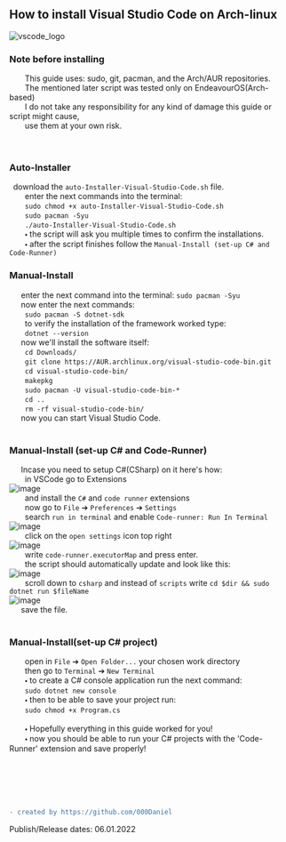 ## How to install Visual Studio Code on Arch-linux
![vscode_logo](https://user-images.githubusercontent.com/90350173/148343289-5de1dfc9-5160-4484-b301-72a8634aff20.png)
### Note before installing
    This guide uses: sudo, git, pacman, and the Arch/AUR repositories.<br />
    The mentioned later script was tested only on EndeavourOS(Arch-based)<br />
    I do not take any responsibility for any kind of damage this guide or script might cause,<br />
    use them at your own risk.<br />
<br />
<br />
### Auto-Installer
 download the `auto-Installer-Visual-Studio-Code.sh` file.<br />
    enter the next commands into the terminal: <br />
    `sudo chmod +x auto-Installer-Visual-Studio-Code.sh`<br />
    `sudo pacman -Syu`<br />
    `./auto-Installer-Visual-Studio-Code.sh`<br />
    🞄 the script will ask you multiple times to confirm the installations.<br />
    🞄 after the script finishes follow the `Manual-Install (set-up C# and Code-Runner)`
<br />
### Manual-Install
   enter the next command into the terminal: `sudo pacman -Syu`<br />
   now enter the next commands: <br />
    `sudo pacman -S dotnet-sdk` <br />
    to verify the installation of the framework worked type: <br />
    `dotnet --version` <br />
   now we'll install the software itself: <br />
    `cd Downloads/` <br />
    `git clone https://AUR.archlinux.org/visual-studio-code-bin.git` <br />
    `cd visual-studio-code-bin/` <br />
    `makepkg` <br />
    `sudo pacman -U visual-studio-code-bin-*` <br />
    `cd ..` <br />
    `rm -rf visual-studio-code-bin/` <br />
   now you can start Visual Studio Code. <br />
<br />
### Manual-Install (set-up C# and Code-Runner)
   Incase you need to setup C#(CSharp) on it here's how: <br />
    in VSCode go to Extensions <br />
![image](https://user-images.githubusercontent.com/90350173/148344532-c8237ec5-e1e6-4bbc-a2da-fa5695468612.png) <br />
    and install the `C#` and `code runner` extensions <br />
    now go to `File` ➔ `Preferences` ➔ `Settings` <br />
    search `run in terminal` and enable `Code-runner: Run In Terminal` <br />
![image](https://user-images.githubusercontent.com/90350173/148344770-9a31a637-9d65-44b9-b8ec-bea6071e3a9d.png) <br />
    click on the `open settings` icon top right <br />
![image](https://user-images.githubusercontent.com/90350173/148345018-a1d2a98b-4e62-4978-85b4-8727254b8b75.png) <br />
    write `code-runner.executorMap` and press enter. <br />
    the script should automatically update and look like this: <br />
![image](https://user-images.githubusercontent.com/90350173/148345184-d9b540f8-4860-4efd-aeef-6774195e42e9.png) <br />
    scroll down to `csharp` and instead of `scripts` write `cd $dir && sudo dotnet run $fileName` <br />
![image](https://user-images.githubusercontent.com/90350173/148345367-2cebc037-c32f-41d2-8d3d-fca62c29e104.png) <br />
   save the file. <br />
<br />
### Manual-Install(set-up C# project)
    open in `File` ➔ `Open Folder...` your chosen work directory <br />
    then go to `Terminal` ➔ `New Terminal` <br />
    🞄 to create a C# console application run the next command: <br />
    `sudo dotnet new console` <br />
    🞄 then to be able to save your project run: <br />
    `sudo chmod +x Program.cs` <br />
<br />
    🞄 Hopefully everything in this guide worked for you! <br />
    🞄 now you should be able to run your C# projects with the 'Code-Runner' extension and save properly! <br />
<br />
<br />
<br />
<br />
<br />
```diff
- created by https://github.com/000Daniel
```
Publish/Release dates: 06.01.2022
